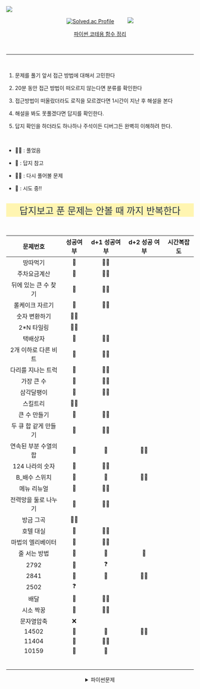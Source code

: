 <img src="https://capsule-render.vercel.app/api?type=waving&color=auto&height=200&section=header&text=PS&fontSize=90" />


<div align="center">

[![Solved.ac Profile](http://mazassumnida.wtf/api/v2/generate_badge?boj=gorchid)](https://solved.ac/gorchid/) 　　  <img src="http://mazandi.herokuapp.com/api?handle=gorchid&theme=dark"/>

<a href="https://pentagonal-sapphire-668.notion.site/a25aafd45adc42649f872322472c9511"> 파이썬 코테용 함수 정리 </a>

<br>
</div>

<hr>

<br>

1. 문제를 풀기 앞서 접근 방법에 대해서 고민한다

2. 20분 동안 접근 방법이 떠오르지 않는다면 분류를 확인한다

3. 접근방법이 떠올랐더라도 로직을 모르겠다면 1시간이 지난 후 해설을 본다

4. 해설을 봐도 못풀겠다면 답지를 확인한다.

5. 답지 확인을 하더라도 하나하나 주석이든 디버그든 완벽히 이해하려 한다.

<br>



-  🙆‍♂️ : 풀었음

-  🙆 : 답지 참고

-  🤦‍♂️ : 다시 풀어볼 문제

-  💩 : 시도 중!!

<br/>



<div align="center">


<div style="color:#2D3748; background-color: #fff5b1; font-size:25px">
답지보고 푼 문제는 안볼 때 까지 반복한다
</div> 

<br/>
<br/>

|     문제번호     | 성공여부  | d+1 성공여부 | d+2 성공 여부 | 시간복잡도 |
|:------------:|:-----:|:--------:|:---------:| :---: |
|     땅따먹기     |  🙆   |  🙆‍♂️   |           |  |
|    주차요금계산    |  🙆   |  🙆‍♂️   |           |  |
| 뒤에 있는 큰 수 찾기 |  🙆   |  🙆‍♂️   |           |  |
|   롤케이크 자르기   |  🙆   |  🙆‍♂️   |           |  |
|   숫자 변환하기    | 🙆‍♂️ |          |           |  |
|   2*N 타일링    | 🙆‍♂️ |          |           |  |
|     택배상자     |  🙆   |  🙆‍♂️   |           |  |
| 2개 이하로 다른 비트 |  🙆   |  🙆‍♂️   |           |  |
|  다리를 지나는 트럭  |  🙆   |  🙆‍♂️   |           |  |
|    가장 큰 수    |  🙆   |  🙆‍♂️   |           |  |
|    삼각달팽이     |  🙆   |  🙆‍♂️   |           |  |
|     스킬트리     | 🙆‍♂️ |          |           |  |
|   큰 수 만들기    |  🙆   |  🙆‍♂️   |           |  |
| 두 큐 합 같게 만들기 |  🙆   |  🙆‍♂️   |           |  |
| 연속된 부분 수열의 합 |  🙆   |    🙆    |   🙆‍♂️   |  |
|  124 나라의 숫자  |  🙆   |  🙆‍♂️   |           |  |
|   B_배수 스위치   |  🙆   |    🙆    |   🙆‍♂️   |  |
|    메뉴 리뉴얼    |  🙆   |  🙆‍♂️   |           |  |
| 전력망을 둘로 나누기  |  🙆   |  🙆‍♂️   |           |  |
|    방금 그곡     | 🙆‍♂️ |          |           |  |
|    호텔 대실     |  🙆   |  🙆‍♂️   |           |  |
|  마법의 엘리베이터   |  🙆   |  🙆‍♂️   |           |  |
|   줄 서는 방법    |  🙆   |    🙆    |    🙆     |  |
|     2792     |  🙆   |    ❓     |           |  |
|     2841     |  🙆   |    🙆    |   🙆‍♂️   |  |
|     2502     |   ❓   |          |           |  |
|      배달      |  🙆   |  🙆‍♂️   |           |  |
|    시소 짝꿍     |  🙆   |  🙆‍♂️   |           |  |
|    문자열압축     |   ❌   |          |           |  |
|    14502     |  🙆   |    🙆    |   🙆‍♂️   |  |
|    11404     |  🙆   |  🙆‍♂️   |           |  |
|    10159     |  🙆   |    🙆    |           |  |
|              |       |          |           |  |
|              |       |          |           |  |
|              |       |          |           |  |
|              |       |          |           |  |
|              |       |          |           |  |
|              |       |          |           |  |

<details>
<summary>파이썬문제</summary>
| 문제번호 | 성공여부 | d+1 성공여부 | d+2 성공 여부 | 시간복잡도 |
| :---: | :---: | :---: | :---: | :---: |
| 1260 | 🙆 | 🙆‍♂️ |  |  |
| 2178 | 🙆 | 🙆‍♂️ |  |  |
| 2606 | 🙆‍♂️ |  |  |  |
| 2644 | 🙆 | 🙆‍♂️ |  |  |
| 2667 | 🙆‍♂️ |  |  |  |
| 2468 | 🙆 | 🙆‍♂️ |  |  |
| 11724 | 🙆 | 🙆‍♂️ |  |  |
| 1697 | 🙆 | 🙆 | 🙆‍♂️ |  |
| 9019 | 🙆 | 🙆‍♂️ |  |  |
| 1987 | 🙆 | 🙆‍♂️ |  |  |
| 2805 | 🙆 | 🙆‍♂️ |  |  |
| 1654 | 🙆‍♂️ |  |  |  |
| 2512 | 🙆‍♂️ |  |  |  |
| 6236 | 🙆 | 🙆‍♂️ |  |  |
| 3079 | 🙆 | 🙆‍♂️ |  |  |
| 3020 | 🙅 |  |  |  |
| 2110 | 🙆 | 🙆 |  |  |
| 요격시스템 | 🙆‍♂️ |  |  |  |
| 연속된 부분 수열의 합 | 🙆 |  |  |  |
| 과제 진행하기 | 🙆 | 🙆‍♂️ |  |  |
| 광물 캐기 | 🙆 | 🙆‍♂️ |  |  |
| 리코쳇 로봇 | 🙆 | 🙆‍♂️ |  |  |
| 미로 탈출 | 🙆 | 🙆‍♂️ |  |  |
| 혼자서하는 틱택토 | 🙆‍♂️ |  |  |  |
| 호텔 대실 | 🙆‍♂️ |  |  |  |
| 무인도 여행 | 🙆‍♂️ |  |  |  |
| 뒤에 있는 큰 수 찾기 | 🙆 | 🙆‍♂️ |  |  |
| 숫자 변환하기 | 🙆‍♂️ |  |  |  |
| 연속 부분 수열 합 | 🙆 | 🙆‍♂️ |  |  |
| 테이블 해시 함수 | 🙆 | 🙆‍♂️ |  |  |
| 디펜스 게임 | 🙆 | 🙆‍♂️ |  |  |
| 숫자 카드 나누기 | 🙆 | 🙆‍♂️ |  |  |
| 롤케이크 자르기 | 🙆 | 🙆‍♂️ |  |  |
| 택배상자 | 🙆 | 🙆‍♂️ |  |  |
| 할인 행사 | 🙆 | 🙆‍♂️ |  |  |
| 두 큐 합 같게하기 | 🙆 | 🙆‍♂️ |  |  |
| 피로도 | 🙆 | 🙆‍♂️ |  |  |
| 1254| 🙆 | 🙆‍♂️ |  |  |
| n^2 배열 자르기 | 🙆 | 🙆‍♂️ |  |  |
| 모음사전 | 🙆 | 🙆‍♂️ |  |  |
| 시소 짝꿍 | 🙆 | 🙆‍♂️ |  |  |
| 전력망을 둘로 나누기 | 🙆 | 🙆‍♂️ |  |  |
| 주차 요금 계산 | 🙆 | 🙆‍♂️ |  |  |
| k진수에서 소수 찾기 | 🙆 | 🙆‍♂️ |  |  |
| 괄호 회전하기 | 🙆 | 🙆 | 🙆‍♂️ |  |
| 행렬 테두리 회전 | 🙆 | 🙆 | 🙆‍♂️ |  |
| 이진 변환 반복하기 | 🙆 | 🙆‍♂️ |  |  |
| 삼각 달팽이 | 🙆 | 🙆‍♂️ |  |  |
| 타겟 넘버 | 🙆 | 🙆‍♂️ |  |  |
| 구명보트 | 🙆 | 🙆‍♂️ |  |  |
| 큰 수 만들기 | 🙆 | 🙆‍♂️ |  |  |
| 조이스틱 | 🙅 |  |  |  |
| 카펫 | 🙆 | 🙆‍♂️ |  |  |
| H-Index | 🙆 | 🙆‍♂️ |  |  |
| 가장 큰 수 | 🙆 | 🙆‍♂️ |  |  |
| 더 맵게 | 🙆‍♂️ |  |  |  |
| 프로세스 | 🙆 | 🙆‍♂️ |  |  |
| 기능 개발 | 🙆 | 🙆‍♂️ |  |  |
| 다리를 지나는 트럭 | 🙆 | 🙆‍♂️ |  |  |
| 의상 | 🙆 | 🙆‍♂️ |  |  |
| 전화번호 목록 | 🙆 | 🙆‍♂️ |  |  |
| N개 최소공배수 | 🙆‍♂️ |  |  |  |
| JadenCase문자열 만들기 | 🙆‍♂️ |  |  |  |
| 행렬의 곱셈 | 🙆 | 🙆‍♂️ |  |  |
| 정수 삼각형 | 🙆 |  |  |  |



<details>
<summary>예전문제</summary>

| 문제번호 | 성공여부 | d+1 성공여부 | d+2 성공 여부 | 시간복잡도 |
| :---: | :---: | :---: | :---: | :---: |
| Programmers |  |  |  |  |
| 달리기경주 | 🙆 | 🙆‍♂️ |  |  |
| 조건에 부합하는 중고거래 댓글 조회하기 (SQL) | 🙆‍♂️ |  |  |  |
| 바탕화면 정리 | 🙆‍♂️ |  |  |  |
| 덧칠하기 | 🙆‍♂️ |  |  |  |
| 대충 만든 자판 | 🙆‍♂️ |  |  |  |
| 카드 뭉치 | 🙆‍♂️ |  |  |  |
| 둘만의 암호 | ❌ | 🙆‍♂️ |  |  |
| 푸드 파이트 대회 | 🙆‍♂️ |  |  |  |
| 옹알이(2) | 🙆 |  |  |  |
| 콜라 문제 | 🙆‍♂️ |  |  |  |
|  |  |  |  |  |
|  |  |  |  |  |
| :---: | :---: | :---: | :---: | :---: |
| Dynamic Programming |  |  |  |  |
| 2748 | 🙆‍♂️ |  |  |  |
| 1463 | 🙆‍♂️ |  |  |  |
| 9095 | 🙆‍♂️ |  |  |  |
| 2579 | 🙆 | 🙆‍♂️ |  |  |
| 11726 (study) | 🙆‍♂️ | 🙆‍♂️ |  |  |
| 11722 | 🙆 | 🙆‍♂️ |  |  |
| 15486(study) | 🙆‍♂️ (🤦‍♂️) |  |  |  |
| 11066(study) | 💩 |  |  |  |
| 1520 | 🙆 | 🙆‍♂️(🤦‍♂️) |  |  |
| 11049(study) | 💩 |  |  |  |
| 9465 | 🙆 | 🙆‍♂️ |  |  |
|  | 🙆 |  |  |  |
|:---:|:---:|:---:|:---:|:---:|
| Sort |  |  |  |  |
| 2587 | 🙆‍♂️ |  |  |  |
| 2750 | 🙆‍♂️ |  |  |  |
| 25305 | 🙆‍♂️ |  |  |  |
| 2751 | 🙆‍♂️ |  |  | 퀵정렬로 다시 풀 것 |
| 10989 | 🙆 | 🙆‍♂️ |  |  |
| 2108 | 🙆‍♂️ |  |  |  |
| 1427 | 🙆‍♂️ |  |  |  |
| 11650 | 🙆‍♂️ |  |  |  |
| 11651 | 🙆‍♂️ |  |  |  |
| 1181 | 🙆‍♂️ |  |  |  |
| 10814 | 🙆‍♂️ |  |  |  |
| 18870 | 🙆 | 🙆 | 🙆‍♂️ |  |
| :---: | :---: | :---: | :---: | :---: |
| Binary Search |  |  |  |  |
| 1654(study) | 🙆‍♂️ |  |  |  |
| 2805(study) | 🙆‍♂️ |  |  |  |
| 1920(재귀), (반복) | 🙆 | 🙆‍♂️ |  | O(logn) |
| 10816 | 🙆 | 🙆 | 🙆‍♂️ |  |
| 2110 | 🙆 | 🙆 | 🙆‍♂️ |  |
| 1300 | 🙆 | 🙆 | 🙆‍♂️ |  |
| 12015 | 🙆 | 🙆‍♂️ |  |  |
| 2512 | 🙆‍♂️ |  |  |  |
| 3079 | 🙆 | 🙆‍♂️ |  |  |
| 6236 | 🙆 | 🙆 | 🙆 |  |
| 3020 | 💩 |  |  |  |
| 1939 | 🙆 | 🙆‍♂️(그래도 다시풀자) | 🙆‍♂️ |  |
| 7795(study) | 🙆 | 🙆‍♂️ |  |  |
| 1561 | 🙆 | 🙆 | 🙆‍♂️ |  |
| :---: | :---: | :---: | :---: | :---: |
| Math |  |  |  |  |
| 8393 | 🙆‍♂️ |  |  |  |
| 2609 | 🙆‍♂️ | 🙆‍♂️ |  |  |
| 11653 | 🙆 | 🙆‍♂️ | 🙆‍♂️ |  |
| 1978 | 🙆‍♂️ |  |  |  |
| 1929 (에라토스테네스) | 🙆 | 🙆‍♂️ | 🙆‍♂️ |  |
| 4948 | 🙆‍♂️  | 🙆‍♂️ | 🙆‍♂️ |  |
| 2407 | 🙆 | 🙆‍♂️ |  |  |
| 15649 (백트래킹) | 🙆 | 🙆‍♂️ | 🙆‍♂️ |  |
| 15650 (백트래킹) | 🙆 | 🙆‍♂️ |  |  |
| 9020 (에라토스테네스) | 🙆 | 🙆 | 🙆‍♂️ |  |
| 10974 (백트래킹) | 🙆‍♂️ |  |  |  |
| 6603 (백트래킹) 22/12/29, 23/01/07 | 🙆 | 🙆 | 🙆  |
| 1182 23/01/07 | 🙅‍♂️ | 🙆 | 🙆 |  |
| 6588 (에라토스테네스) 22/12/30 | 🙆 | 🙆 | 🙆‍♂️ |  |
| 17103 (에라토스테네스) 23/01/05 | 🙆‍♂️ |  |  |  |
| :---: | :---: | :---: | :---: | :---: |
| DataStructure |  |  |  |  |
| 10828 (스택) 23/01/30 | 🙆 | 🙆‍♂️ |  |  |
| 9012 (스택) 23/01/31 | 🙆 | 🙆 | 🙆‍♂️  |  |
| 10773 (스택) 23/01/31 | 🙆‍♂️ |  |  |  |
| 1935 (스택) 23/02/01 | 🙆‍♂️ |  |  |  |
| 1406 (LinkedList) 23/02/07 | 🙆 | 🙆‍♂️ |  |  |
| 1874 스택 23/02/02 | 🙆 | 🙆 | 🙆‍♂️ |  |
| 10799 스택 23/02/02 | 🙆 | 🙆‍♂️ |  |  |
| 2493 스택 23/02/03 | 🙆 | 🙆‍♂️ |  |  |
| 10845 큐 구현 23/02/03 | 🙆‍♂️ | 🙆‍♂️ |  |  |
| 18258 큐 구현 23/02/03 | 🙆‍♂️ | 🙆‍♂️ |  |  |
| 2164 큐 23/02/03 | 🙆‍♂️ | 🙆‍♂️ |  |  |
| 10866 덱 | 🙆‍♂️ |  |  |  |
| 1021 덱 | 🙆‍♂️ |🙆‍♂️|  |  |
| 1966 덱 | 🙆‍♂️ |  |  |  | 
| 11866 덱 | 🙆‍♂️ |  |  |  |
| 1927 힙 | 🙆‍♂️ |  |  |  |
| :---: | :---: | :---: | :---: | :---: |
| Greedy |  |  |  |  |
| 11399 (study) | 🙆‍♂️ (🤦‍♂️) | 🙆‍♂️ |  |  |
| 1931 (study) | 🙆‍♂️ (🤦‍♂️) | 🙆‍♂️ |  |  |
| 11047 | 🙆‍♂️ |  |  |  |
| 2875 | 🙆 | 🙆‍♂️ |  |  |
| 10610 | 🙆‍♂️ |  |  |  |
| 2217 | 🙆 | 🙆‍♂️ |  |  |
| 1541 | 🙆 | 🙆‍♂️ |  |  |
| 13458 | 🙆 | 🙆‍♂️ |  |  |
| 4796 | 🙆 | 🙆‍♂️ |  |  |
| 1946 | 🙆 | 🙆 | 🙆‍♂️ |  |
| 12845 | 🙆‍♂️ |  |  |  |
| 11000 | 🙆 | 🙆‍♂️ | 🙆‍♂️ |  |
| 1969 | 🙆 | 🙆‍♂️ |  |  |
| 13305 | 🙆 | 🙆‍♂️ |  | O(n) |
| 1744 | 🙆 | 🙆‍♂️ | 🙆 | O(nlogn) |
| 1049 | 🙆‍♂️ |  |  | O(n) |
| 5585 | 🙆‍♂️ |  |  | O(n) |
| 1911 | 🙆‍♂️ |  |  | O(nlogn) |
| 1543 | 🙆 | 🙆‍♂️ |  | O(n) |
| 1459 | 🙆‍♂️ |  |  | O(1) |
| 2012 | 🙆‍♂️ |  |  | O(n) |
| 2212 | 🙆‍♂️ |  |  | O(nlogn) |
| 13164 | 🙆‍♂️ |  |  | O(nlogn) |
| 12018 | 🙆‍♂️ |  |  | O(n^2logn) |
| 11501 | 🙆 |  |  |  |
| 2847 | 🙆‍♂️ |  |  |  |
| 1439 | 🙆 | 🙆‍♂️ |  |  |
| 2170 | 🙆 | 🙆‍♂️ |  |  |
|  |  |  |  |  |
| :---: | :---: | :---: | :---: | :---: |
| DFS/BFS |  |  |  |  |
| 1260(study) | 🙆 | 🙆 | 🙆‍♂️ | dfs,bfs 외울때까지 반복할 것 |
| 2178(study) | 🙆 | 🙆 | 🙆‍♂️ | dfs,bfs 이해를 못하면 외우기라도 하자 |
| 2667(dfs로도 풀어볼 것) | 🙆 | 🙆‍♂️ |  | O(n^3)인거같긴 한데;;;; |
| 2606(dfs로도 풀어볼 것) | 🙆‍♂️ |  |  |  |
| 2644 | 🙆 | 🙆‍♂️ |  | O(n) |
| 7576(study) | 🙆‍♂️ |  |  | O(n^3) |
| 2468 | 🙆 | 🙆‍♂️ |  |  |
| 10451 | 🙆 | 🙆‍♂️ |  |  |
| 11724 | 🙆‍♂️ |  |  |  |
| 1389 | 🙆‍♂️ |  |  |  |
| 7569(3차원 토마토) | 🙆 | 🙆‍♂️ |  |  |
| 1697 | 🙆 | 🙆‍♂️ |  |  |
| 5014 | 🙆‍♂️ |  |  |  |
| :---: | :---: | :---: | :---: | :---: |
|  |  |  |  |  |
|  |  |  |  |  |
|  |  |  |  |  |
|  |  |  |  |  |
| :---: | :---: | :---: | :---: | :---: |
| 해결중인 문제 |  |  |  |  |
| 1700 | 💩 |  |  |  |
|  |  |  |  |  |
| 2109 | 💩 |  |  |  |
| 10451 | 💩 |  |  |  |
| 16236 | 💩 |  |  |  |
|  |  |  |  |  |
|  |  |  |  |  |

</details>
</div>
